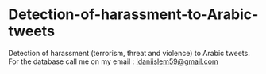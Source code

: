# Detection-of-harassment-to-Arabic-tweets
Detection of harassment (terrorism, threat and violence) to Arabic tweets.
For the database call me on my email :
idaniislem59@gmail.com
